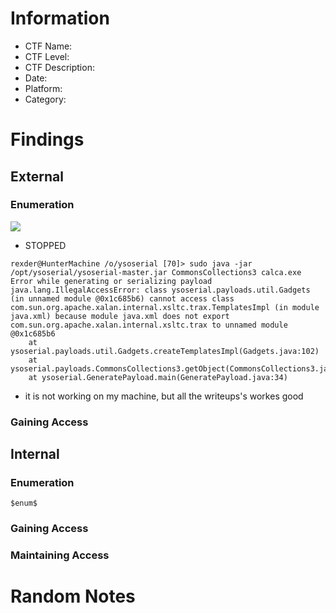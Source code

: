 # Information
- CTF Name: 
- CTF Level:
- CTF Description: 
- Date: 
- Platform: 
- Category: 

# Findings

## External
### Enumeration
![](https://i.imgur.com/9XytqfR.png)

- STOPPED
```shell
rexder@HunterMachine /o/ysoserial [70]> sudo java -jar /opt/ysoserial/ysoserial-master.jar CommonsCollections3 calca.exe
Error while generating or serializing payload
java.lang.IllegalAccessError: class ysoserial.payloads.util.Gadgets (in unnamed module @0x1c685b6) cannot access class com.sun.org.apache.xalan.internal.xsltc.trax.TemplatesImpl (in module java.xml) because module java.xml does not export com.sun.org.apache.xalan.internal.xsltc.trax to unnamed module @0x1c685b6
	at ysoserial.payloads.util.Gadgets.createTemplatesImpl(Gadgets.java:102)
	at ysoserial.payloads.CommonsCollections3.getObject(CommonsCollections3.java:36)
	at ysoserial.GeneratePayload.main(GeneratePayload.java:34)
```
- it is not working on my machine, but all the writeups's workes good
### Gaining Access


## Internal
### Enumeration
`$enum$`

### Gaining Access


### Maintaining Access


# Random Notes